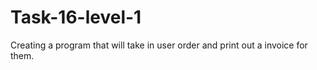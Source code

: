 # Task-16-level-1
Creating a program that will take in user order and print out a invoice for them.

